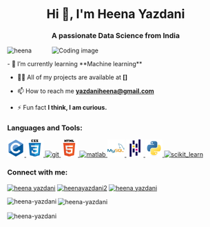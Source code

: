 
<h1 align="center">Hi 👋, I'm Heena Yazdani</h1>
<h3 align="center">A passionate Data Science from India</h3>
<img align="right" alt="Coding image" width="400" src="https://user-images.githubusercontent.com/55389276/140866485-8fb1c876-9a8f-4d6a-98dc-08c4981eaf70.gif">
<p align="left"> <img src="https://komarev.com/ghpvc/?username=siya&label=Profile%20views&color=0e75b6&style=flat" alt="heena" /> </p>
-  🌱 I’m currently learning **Machine learning**

- 👨‍💻 All of my projects are available at **[]**

- 📫 How to reach me **yazdaniheena@gmail.com**
  
- ⚡ Fun fact **I think, I am curious.**

<h3 align="left">Languages and Tools:</h3>
<p align="left"> <a href="https://www.cprogramming.com/" target="_blank" rel="noreferrer">
<img src="https://raw.githubusercontent.com/devicons/devicon/master/icons/c/c-original.svg" alt="c" width="40" height="40"/> </a> 
<a href="https://www.w3schools.com/css/" target="_blank" rel="noreferrer"> 
<img src="https://raw.githubusercontent.com/devicons/devicon/master/icons/css3/css3-original-wordmark.svg" alt="css3" width="40" height="40"/> </a> 
<a href="https://git-scm.com/" target="_blank" rel="noreferrer"> <img src="https://www.vectorlogo.zone/logos/git-scm/git-scm-icon.svg" alt="git" width="40" height="40"/> </a> <a href="https://www.w3.org/html/" target="_blank" rel="noreferrer"> <img src="https://raw.githubusercontent.com/devicons/devicon/master/icons/html5/html5-original-wordmark.svg" alt="html5" width="40" height="40"/> </a> <a href="https://www.mathworks.com/" target="_blank" rel="noreferrer"> <img src="https://upload.wikimedia.org/wikipedia/commons/2/21/Matlab_Logo.png" alt="matlab" width="40" height="40"/> </a> <a href="https://www.mysql.com/" target="_blank" rel="noreferrer"> <img src="https://raw.githubusercontent.com/devicons/devicon/master/icons/mysql/mysql-original-wordmark.svg" alt="mysql" width="40" height="40"/> </a> <a href="https://pandas.pydata.org/" target="_blank" rel="noreferrer"> <img src="https://raw.githubusercontent.com/devicons/devicon/2ae2a900d2f041da66e950e4d48052658d850630/icons/pandas/pandas-original.svg" alt="pandas" width="40" height="40"/> </a> <a href="https://www.python.org" target="_blank" rel="noreferrer"> <img src="https://raw.githubusercontent.com/devicons/devicon/master/icons/python/python-original.svg" alt="python" width="40" height="40"/> </a> <a href="https://scikit-learn.org/" target="_blank" rel="noreferrer"> <img src="https://upload.wikimedia.org/wikipedia/commons/0/05/Scikit_learn_logo_small.svg" alt="scikit_learn" width="40" height="40"/> </a> </p>




<h3 align="left">Connect with me:</h3>
<p align="left">
<a href="https://www.linkedin.com/in/heena-yazdani-4027a927a/" target="blank"><img align="center" src="https://raw.githubusercontent.com/rahuldkjain/github-profile-readme-generator/master/src/images/icons/Social/linked-in-alt.svg" alt="heena yazdani" height="30" width="40" /></a>
<a href="https://www.hackerrank.com/heenayazdani2" target="blank"><img align="center" src="https://raw.githubusercontent.com/rahuldkjain/github-profile-readme-generator/master/src/images/icons/Social/hackerrank.svg" alt="heenayazdani2" height="30" width="40" /></a>
<a href="https://www.geeksforgeeks.org/user/heenayab0w4/" target="blank"><img align="center" src="https://raw.githubusercontent.com/rahuldkjain/github-profile-readme-generator/master/src/images/icons/Social/geeks-for-geeks.svg" alt="heena yazdani" height="30" width="40" /></a>
</p>



<p><img align="left" src="https://github-readme-stats.vercel.app/api/top-langs?username=heena-yazdani&show_icons=true&locale=en&layout=compact" alt="heena-yazdani" /></p>

<p>&nbsp;<img align="center" src="https://github-readme-stats.vercel.app/api?username=heena-yazdani&show_icons=true&locale=en" alt="heena-yazdani" /></p>

<p><img align="center" src="https://github-readme-streak-stats.herokuapp.com/?user=heena-yazdani&" alt="heena-yazdani" /></p>

